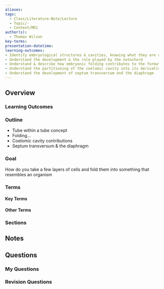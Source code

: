 ```yaml
---
aliases: 
tags:
  - Class/Literature-Note/Lecture
  - Topic/-
  - Context/MD1
author(s):
  - Thomas Wilson
key-terms: 
presentation-datetime: 
learning-outcomes: 
- Identify embryological structures & cavities, knowing what they are derived from
- Understand the development & the role played by the notochord
- Understand & describe how embryonic folding contributes to the formation of body cavities
- Understand the partitioning of the coelomic cavity into its derivatives
- Understand the development of septum transversum and the diaphragm
---
```



## Overview
### Learning Outcomes

### Outline
- Tube within a tube concept
- Folding…
- Coelomic cavity contributions
- Septum transversum & the diaphragm
### Goal
How do you take a few layers of cells and fold them into something that
resembles an organism
### Terms
#### Key Terms

#### Other Terms

### Sections


## Notes


## Questions

### My Questions
### Revision Questions




